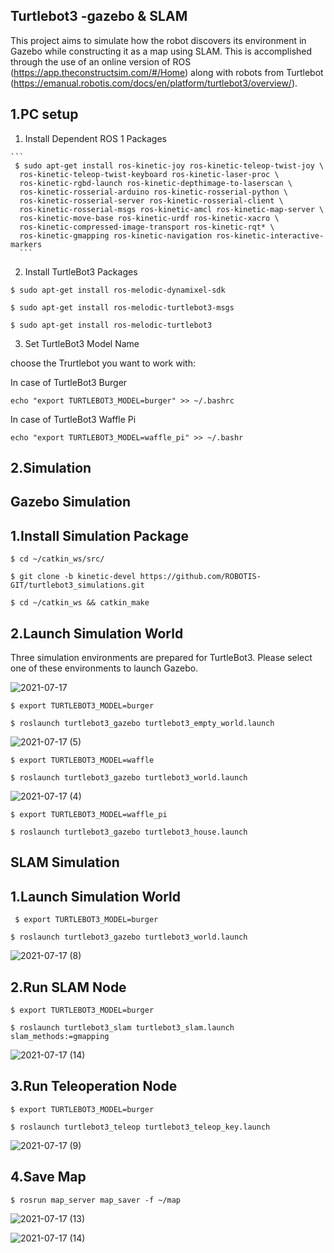 ## Turtlebot3 -gazebo & SLAM
This project aims to simulate how the robot discovers its environment in Gazebo while constructing it as a map using SLAM. This is accomplished through the use of an online version of ROS (https://app.theconstructsim.com/#/Home) along with robots from Turtlebot (https://emanual.robotis.com/docs/en/platform/turtlebot3/overview/).

## 1.PC setup
1. Install Dependent ROS 1 Packages
````
```
 $ sudo apt-get install ros-kinetic-joy ros-kinetic-teleop-twist-joy \
  ros-kinetic-teleop-twist-keyboard ros-kinetic-laser-proc \
  ros-kinetic-rgbd-launch ros-kinetic-depthimage-to-laserscan \
  ros-kinetic-rosserial-arduino ros-kinetic-rosserial-python \
  ros-kinetic-rosserial-server ros-kinetic-rosserial-client \
  ros-kinetic-rosserial-msgs ros-kinetic-amcl ros-kinetic-map-server \
  ros-kinetic-move-base ros-kinetic-urdf ros-kinetic-xacro \
  ros-kinetic-compressed-image-transport ros-kinetic-rqt* \
  ros-kinetic-gmapping ros-kinetic-navigation ros-kinetic-interactive-markers 
  ```
  ````
2. Install TurtleBot3 Packages

`$ sudo apt-get install ros-melodic-dynamixel-sdk`

`$ sudo apt-get install ros-melodic-turtlebot3-msgs`

`$ sudo apt-get install ros-melodic-turtlebot3`

 3. Set TurtleBot3 Model Name

choose the Trurtlebot you want to work with:

In case of TurtleBot3 Burger

`echo "export TURTLEBOT3_MODEL=burger" >> ~/.bashrc`

In case of TurtleBot3 Waffle Pi

`echo "export TURTLEBOT3_MODEL=waffle_pi" >> ~/.bashr`

## 2.Simulation
## Gazebo Simulation
## 1.Install Simulation Package
`$ cd ~/catkin_ws/src/`

`$ git clone -b kinetic-devel https://github.com/ROBOTIS-GIT/turtlebot3_simulations.git`

`$ cd ~/catkin_ws && catkin_make`



## 2.Launch Simulation World
Three simulation environments are prepared for TurtleBot3. Please select one of these environments to launch Gazebo.



![2021-07-17](https://user-images.githubusercontent.com/85651071/126017239-d1c2c447-b114-4b1b-9d3d-a127da7aca18.png)




`$ export TURTLEBOT3_MODEL=burger`

`$ roslaunch turtlebot3_gazebo turtlebot3_empty_world.launch`



![2021-07-17 (5)](https://user-images.githubusercontent.com/85651071/126017244-5ae9d53d-b768-4db8-b487-a40db0b6e610.png)



`$ export TURTLEBOT3_MODEL=waffle`

`$ roslaunch turtlebot3_gazebo turtlebot3_world.launch`



![2021-07-17 (4)](https://user-images.githubusercontent.com/85651071/126017252-e6f31e01-c06d-40cc-8868-541ec01fcda9.png)


`$ export TURTLEBOT3_MODEL=waffle_pi`

`$ roslaunch turtlebot3_gazebo turtlebot3_house.launch`


## SLAM Simulation
 ## 1.Launch Simulation World
 
` $ export TURTLEBOT3_MODEL=burger`

`$ roslaunch turtlebot3_gazebo turtlebot3_world.launch`



![2021-07-17 (8)](https://user-images.githubusercontent.com/85651071/126020735-09306751-4a67-4c52-b143-d89c1133f5f7.png)




## 2.Run SLAM Node
`$ export TURTLEBOT3_MODEL=burger`

`$ roslaunch turtlebot3_slam turtlebot3_slam.launch slam_methods:=gmapping`



![2021-07-17 (14)](https://user-images.githubusercontent.com/85651071/126048741-564e0b91-c7c2-4f2e-8f05-5ae287d892da.png)







## 3.Run Teleoperation Node
`$ export TURTLEBOT3_MODEL=burger`

`$ roslaunch turtlebot3_teleop turtlebot3_teleop_key.launch`



![2021-07-17 (9)](https://user-images.githubusercontent.com/85651071/126020750-0cdbcafd-081b-4801-8d1e-5cd67de0f3c1.png)



## 4.Save Map
`$ rosrun map_server map_saver -f ~/map`



![2021-07-17 (13)](https://user-images.githubusercontent.com/85651071/126048756-541cc281-ae01-4572-a56b-c3afe2709a44.png)

![2021-07-17 (14)](https://user-images.githubusercontent.com/85651071/126048758-9bb6483c-0956-4198-81cf-58c3d84c6b58.png)





